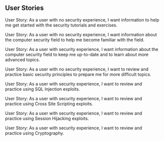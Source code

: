 ## User Stories

User Story: As a user with no security experience, I want information to help me get started with the security tutorials and exercises.

User Story: As a user with no security experience, I want information about the computer security field to help me become familiar with the field.

User Story: As a user with security experience, I want information about the computer security field to keep me up-to-date and to learn about more advanced topics. 

User Story: As a user with no security experience, I want to review and practice basic security principles to prepare me for more difficult topics. 

User Story: As a user with security experience, I want to review and practice using SQL Injection exploits. 

User Story: As a user with security experience, I want to review and practice using Cross Site Scripting exploits.

User Story: As a user with security experience, I want to review and practice using Session Hijacking exploits.

User Story: As a user with security experience, I want to review and practice using Cryptography. 